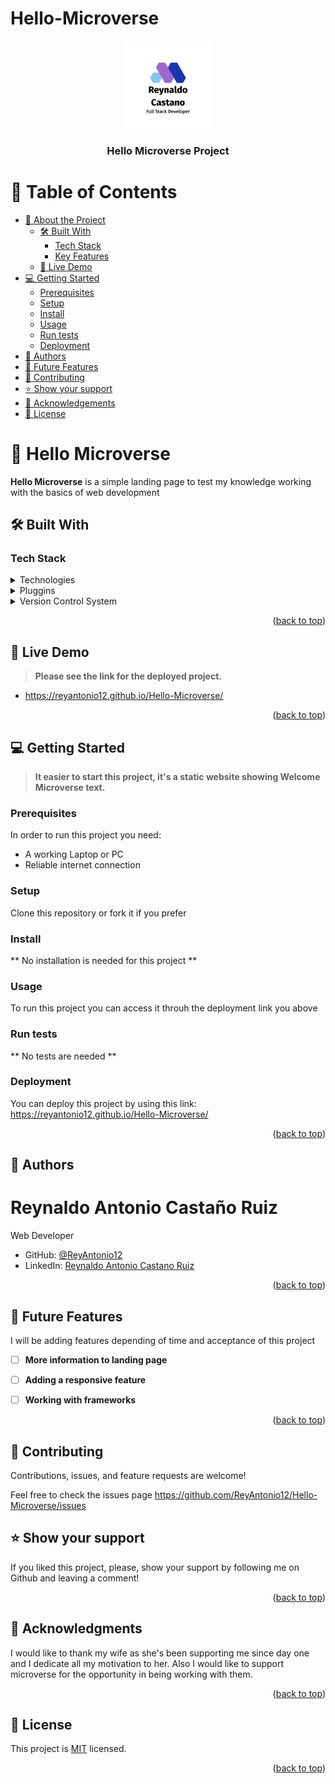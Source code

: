 # Hello-Microverse
<div align="center">
  <!-- You are encouraged to replace this logo with your own! Otherwise you can also remove it. -->
  <img src="images\reynaldo_logo.png" alt="logo" width="140"  height="auto" />
  <br/>

  <h3><b>Hello Microverse Project</b></h3>

</div>

# 📗 Table of Contents

- [📖 About the Project](#about-project)
  - [🛠 Built With](#built-with)
    - [Tech Stack](#tech-stack)
    - [Key Features](#key-features)
  - [🚀 Live Demo](#live-demo)
- [💻 Getting Started](#getting-started)
  - [Prerequisites](#prerequisites)
  - [Setup](#setup)
  - [Install](#install)
  - [Usage](#usage)
  - [Run tests](#run-tests)
  - [Deployment](#deployment)
- [👥 Authors](#authors)
- [🔭 Future Features](#future-features)
- [🤝 Contributing](#contributing)
- [⭐️ Show your support](#support)
- [🙏 Acknowledgements](#acknowledgements)
- [📝 License](#license)

# 📖 Hello Microverse <a name="about-project"></a>

**Hello Microverse** is a simple landing page to test my knowledge working with the basics of web development

## 🛠 Built With <a name="built-with"></a>

### Tech Stack <a name="tech-stack"></a>

<details>
  <summary>Technologies</summary>
  <ul>
    <li><a href="https://lenguajehtml.com/">HTML</a></li>
  </ul>
  <ul>
    <li><a href="https://lenguajecss.com/">CSS</a></li>
  </ul>
</details>

<details>
  <summary>Pluggins</summary>
  <ul>
    <li><a href="https://webhint.io/">Webhint</a></li>
  </ul>
  <ul>
    <li><a href="https://stylelint.io/">Stylelint</a></li>
  </ul>
</details>

<details>
  <summary>Version Control System</summary>
  <ul>
    <li><a href="https://git-scm.com/about">Git</a></li>
  </ul>
  <ul>
    <li><a href="https://github.com/">Github</a></li>
  </ul>
</details>

<p align="right">(<a href="#readme-top">back to top</a>)</p>

## 🚀 Live Demo <a name="live-demo"></a>

> <strong>Please see the link for the deployed project.</strong>

- https://reyantonio12.github.io/Hello-Microverse/

<p align="right">(<a href="#readme-top">back to top</a>)</p>

## 💻 Getting Started <a name="getting-started"></a>

> <strong>It easier to start this project, it's a static website showing Welcome Microverse text.</strong>

### Prerequisites

In order to run this project you need:
- A working Laptop or PC
- Reliable internet connection

### Setup

Clone this repository or fork it if you prefer

### Install

** No installation is needed for this project **

### Usage

To run this project you can access it throuh the deployment link you above

### Run tests

** No tests are needed **

### Deployment

You can deploy this project by using this link: https://reyantonio12.github.io/Hello-Microverse/

<p align="right">(<a href="#readme-top">back to top</a>)</p>


## 👥 Authors <a name="authors"></a>

# Reynaldo Antonio Castaño Ruiz
Web Developer

- GitHub: [@ReyAntonio12](https://github.com/ReyAntonio12)
- LinkedIn: [Reynaldo Antonio Castano Ruiz](https://www.linkedin.com/in/reynaldo-casta%C3%B1o/?locale=en_US)

<p align="right">(<a href="#readme-top">back to top</a>)</p>

## 🔭 Future Features <a name="future-features"></a>

I will be adding features depending of time and acceptance of this project

- [ ] **More information to landing page**
- [ ] **Adding a responsive feature**
- [ ] **Working with frameworks**


<p align="right">(<a href="#readme-top">back to top</a>)</p>

## 🤝 Contributing <a name="contributing"></a>

Contributions, issues, and feature requests are welcome!

Feel free to check the issues page
https://github.com/ReyAntonio12/Hello-Microverse/issues

## ⭐️ Show your support <a name="support"></a>

If you liked this project, please, show your support by following me on Github and leaving a comment!

<p align="right">(<a href="#readme-top">back to top</a>)</p>

## 🙏 Acknowledgments <a name="acknowledgements"></a>

I would like to thank my wife as she's been supporting me since day one and I dedicate all my motivation to her. Also I would like to support microverse for the opportunity in being working with them.

<p align="right">(<a href="#readme-top">back to top</a>)</p>

## 📝 License <a name="license"></a>

This project is [MIT](./MIT.md) licensed.

<p align="right">(<a href="#readme-top">back to top</a>)</p>